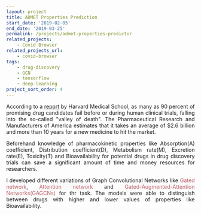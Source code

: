 ```yaml
---
layout: project
title: ADMET Properties Prediction
start_date: '2019-02-05'
end_date: '2019-03-25'
permalink: /projects/admet-properties-predictor
related_projects: 
    - Covid Browser
related_projects_url: 
    - covid-browser
tags: 
    - drug-discovery
    - GCN
    - tensorflow
    - deep-learning
project_sort_order: 4
---
```


<p style="text-align: justify">According to a <a href="https://hms.harvard.edu/news/galaxy-drug-candidates" target="_blank">report</a> by Harvard Medical School, as many as 90 percent of promising drug candidates fail before or during human clinical trials, falling into the so-called "valley of death". The Pharmaceutical Research and Manufacturers of America estimates that it takes an average of $2.6 billion and more than 10 years for a new medicine to hit the market.</p>

<p style="text-align: justify">Beforehand knowledge of pharmacokinetic properties like Absorption(A) coefficient, Distribution coefficient(D), Metabolism rate(M), Excretion rate(E), Toxicity(T) and Bioavailability for potential drugs in drug discovery trials can save a significant amount of time and money resources for researchers.</p>

<p style="text-align: justify">I developed different variations of Graph Convolutional Networks like
<span style="color: #bf616a; background-color: #f9f9f9">Gated network</span>, <span style="color: #bf616a; background-color: #f9f9f9">Attention network</span> and <span style="color: #bf616a; background-color: #f9f9f9">Gated-Augmented-Attention Networks(GAGCNs)</span> for thr task. The models were able to distinguish between drugs with higher and lower values of properties like Bioavailability.</p>